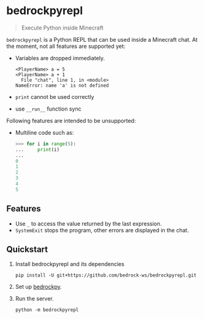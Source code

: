 # bedrockpyrepl

> Execute Python inside Minecraft

`bedrockpyrepl` is a Python REPL that can be used inside a Minecraft chat.
At the moment, not all features are supported yet:

* Variables are dropped immediately.
  
  ```text
  <PlayerName> a = 5
  <PlayerName> a + 1
    File "chat", line 1, in <module>
  NameError: name 'a' is not defined
  ```
* `print` cannot be used correctly
* use `__run__` function sync

Following features are intended to be unsupported:

* Multiline code such as:
  
  ```python
  >>> for i in range(5):
  ...     print(i)
  ...
  0
  1
  2
  3
  4
  5
  ```


## Features

* Use `_` to access the value returned by the last expression.
* `SystemExit` stops the program, other errors are displayed in the chat.

## Quickstart

1. Install bedrockpyrepl and its dependencies
  
   ```console
   pip install -U git+https://github.com/bedrock-ws/bedrockpyrepl.git
   ```
2. Set up
  [bedrockpy](https://bedrockpy.readthedocs.io/en/latest/setup.html).
3. Run the server.
  
   ```console
   python -m bedrockpyrepl
   ```
